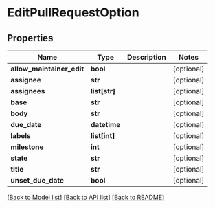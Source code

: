 # EditPullRequestOption

## Properties
Name | Type | Description | Notes
------------ | ------------- | ------------- | -------------
**allow_maintainer_edit** | **bool** |  | [optional] 
**assignee** | **str** |  | [optional] 
**assignees** | **list[str]** |  | [optional] 
**base** | **str** |  | [optional] 
**body** | **str** |  | [optional] 
**due_date** | **datetime** |  | [optional] 
**labels** | **list[int]** |  | [optional] 
**milestone** | **int** |  | [optional] 
**state** | **str** |  | [optional] 
**title** | **str** |  | [optional] 
**unset_due_date** | **bool** |  | [optional] 

[[Back to Model list]](../README.md#documentation-for-models) [[Back to API list]](../README.md#documentation-for-api-endpoints) [[Back to README]](../README.md)

